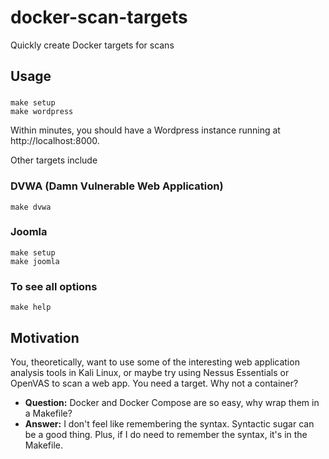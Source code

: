 # docker-scan-targets
Quickly create Docker targets for scans

## Usage

### 
    make setup
    make wordpress

Within minutes, you should have a Wordpress instance running at http://localhost:8000.

Other targets include

### DVWA (Damn Vulnerable Web Application)

    make dvwa

### Joomla

    make setup
    make joomla

### To see all options

    make help

## Motivation
You, theoretically, want to use some of the interesting web application analysis tools in Kali Linux, or maybe try using Nessus Essentials or OpenVAS to scan a web app. You need a target. Why not a container?

- **Question:** Docker and Docker Compose are so easy, why wrap them in a Makefile?
- **Answer:** I don't feel like remembering the syntax. Syntactic sugar can be a good thing. Plus, if I do need to remember the syntax, it's in the Makefile.
